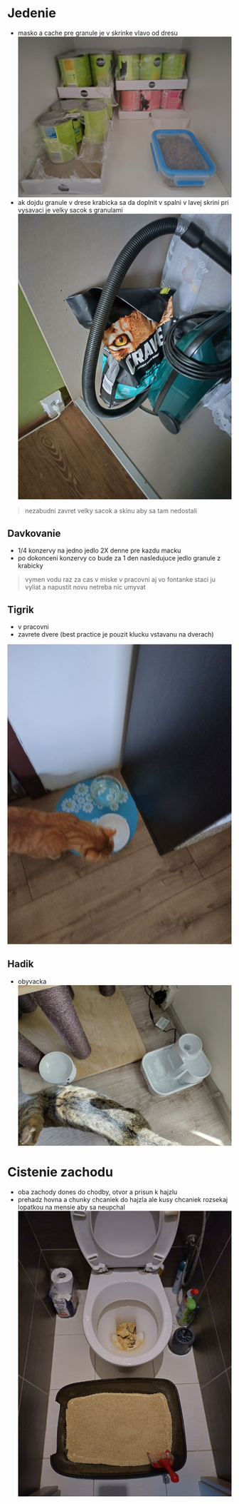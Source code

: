 # Jedenie

- masko a cache pre granule je v skrinke vlavo od dresu
![Obrazok skrinky pod dresom](Images/IMG_20230504_075254_HDR.jpg)
- ak dojdu granule v drese krabicka sa da doplnit v spalni v lavej skrini pri vysavaci je velky sacok s granulami
![Obrazok skrinky na sacok s granulami](Images/IMG_20230504_075048_HDR.jpg)

> nezabudni zavret velky sacok a skinu aby sa tam nedostali

## Davkovanie
- 1/4 konzervy na jedno jedlo 2X denne pre kazdu macku
- po dokonceni konzervy co bude za 1 den nasledujuce jedlo granule z krabicky

> vymen vodu raz za cas v miske v pracovni aj vo fontanke staci ju vyliat a napustit novu netreba nic umyvat

## Tigrik
- v pracovni
- zavrete dvere (best practice je pouzit klucku vstavanu na dverach)

![obrazok Tigrikovho miesta na jedenie](Images/IMG_20230504_080155_HDR.jpg)

## Hadik
- obyvacka
![obrazok Hadikovho miesta na jedenie](Images/IMG_20230504_080205_HDR.jpg)

# Cistenie zachodu

- oba zachody dones do chodby, otvor a prisun k hajzlu
- prehadz hovna a chunky chcaniek do hajzla ale kusy chcaniek rozsekaj lopatkou na mensie aby sa neupchal
![obrazok macacieho a ludskeho hajzla](Images/IMG_20230504_074700_HDR.jpg)
